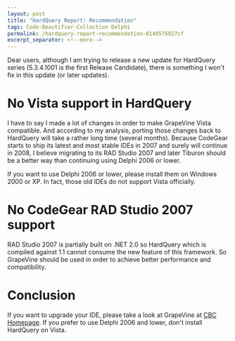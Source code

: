 ```yaml
---
layout: post
title: "HardQuery Report: Recommendation"
tags: Code-Beautifier-Collection Delphi
permalink: /hardquery-report-recommendation-8148575027cf
excerpt_separator: <!--more-->
---
```

Dear users, although I am trying to release a new update for HardQuery series (5.3.4.1001 is the first Release Candidate), there is something I won't fix in this update (or later updates).
<!--more-->

# No Vista support in HardQuery

I have to say I made a lot of changes in order to make GrapeVine Vista compatible. And according to my analysis, porting those changes back to HardQuery will take a rather long time (several months). Because CodeGear starts to ship its latest and most stable IDEs in 2007 and surely will continue in 2008, I believe migrating to its RAD Studio 2007 and later Tiburon should be a better way than continuing using Delphi 2006 or lower.

If you want to use Delphi 2006 or lower, please install them on Windows 2000 or XP. In fact, those old IDEs do not support Vista officially.

# No CodeGear RAD Studio 2007 support

RAD Studio 2007 is partially built on .NET 2.0 so HardQuery which is compiled against 1.1 cannot consume the new feature of this framework. So GrapeVine should be used in order to achieve better performance and compatibility.

# Conclusion

If you want to upgrade your IDE, please take a look at GrapeVine at [CBC Homepage](http://code.google.com/p/lextudio). If you prefer to use Delphi 2006 and lower, don't install HardQuery on Vista.
